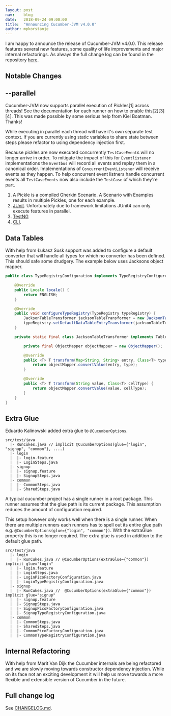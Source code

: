 ```yaml
---
layout: post
nav:    blog
date:   2018-09-24 09:00:00
title:  "Announcing Cucumber-JVM v4.0.0"
author: mpkorstanje
---
```


I am happy to announce the release of Cucumber-JVM v4.0.0. This release features 
several new features, some quality of life improvements and major internal 
refactorings. As always the full change log can be found in the repository [here](https://github.com/cucumber/cucumber-jvm/blob/main/CHANGELOG.md).

Notable Changes
----------------

## --parallel ##

Cucumber-JVM now supports parallel execution of Pickles[1] across threads! See the 
documentation for each runner on how to enable this[2][3][4]. This was made possible 
by some serious help from Kiel Boatman. Thanks!

While executing in parallel each thread will have it's own separate test context. 
If you are currently using static variables to share state between steps please 
refactor to using dependency injection first.

Because pickles are now executed concurrently `TestCaseEvent`s will no longer 
arrive in order. To mitigate the impact of this for `Eventlistener` implementations
the `Eventbus` will record all events and replay them in a canonical order. 
Implementations of `ConcurrentEventListener` will receive events as they happen. To help 
concurrent event listners handle concurrent events all `TestCaseEvents` now also include 
the `TestCase` of which they're part.

1. A Pickle is a compiled Gherkin Scenario. A Scenario with Examples results in multiple Pickles, one for each example.
2. [JUnit](https://github.com/cucumber/cucumber-jvm/tree/v4.0.0/junit). Unfortunately due to framework limitations JUnit4 can only execute features in parallel. 
3. [TestNG](https://github.com/cucumber/cucumber-jvm/tree/v4.0.0/testng)
4. [CLI](https://github.com/cucumber/cucumber-jvm/blob/v4.0.0/core/src/main/resources/cucumber/api/cli/USAGE.txt).


## Data Tables ##

With help from Łukasz Susk support was added to configure a default converter that
will handle all types for which no converter has been defined. This should safe some 
drudgery. The example below uses Jacksons object mapper.


```java
public class TypeRegistryConfiguration implements TypeRegistryConfigurer {

    @Override
    public Locale locale() {
        return ENGLISH;
    }

    @Override
    public void configureTypeRegistry(TypeRegistry typeRegistry) {
        JacksonTableTransformer jacksonTableTransformer = new JacksonTableTransformer();
        typeRegistry.setDefaultDataTableEntryTransformer(jacksonTableTransformer);
    }

    private static final class JacksonTableTransformer implements TableEntryByTypeTransformer, TableCellByTypeTransformer {

        private final ObjectMapper objectMapper = new ObjectMapper();

        @Override
        public <T> T transform(Map<String, String> entry, Class<T> type, TableCellByTypeTransformer cellTransformer) {
            return objectMapper.convertValue(entry, type);
        }

        @Override
        public <T> T transform(String value, Class<T> cellType) {
            return objectMapper.convertValue(value, cellType);
        }
    }
}
```

## Extra Glue ##

Eduardo Kalinowski added extra glue to `@CucumberOptions`.

```
src/test/java
  |- RunCukes.java // implicit @CucumberOptions(glue={"login", "signup", "common"}, ....)
  |- login
  |  |- login.feature
  |  |- LoginSteps.java
  |- signup
  |  |- signup.feature
  |  |- SignupSteps.java
  |- common
  |  |- CommonSteps.java
  |  |- SharedSteps.java
```  

A typical cucumber project has a single runner in a root package. This runner assumes that
the glue path is its current package. This assumption reduces the amount of configuration 
required.

This setup however only works well when there is a single runner. When there are multiple
runners each runners has to spell out its entire glue path e.g. 
`@CucumberOptions(glue={"login", "common"})`. With the extraGlue property this is no longer
required. The extra glue is used in addition to the default glue path.

```
src/test/java
  |- login
  |  |- RunCukes.java // @CucumberOptions(extraGlue={"common"}) implicit glue="login" 
  |  |- login.feature
  |  |- LoginSteps.java
  |  |- LoginPicoFactoryConfiguration.java
  |  |- LoginTypeRegistryConfiguration.java
  |- signup
  |  |- RunCukes.java //  @CucumberOptions(extraGlue={"common"}) implicit glue="signup"
  |  |- signup.feature
  |  |- SignupSteps.java
  |  |- SignupPicoFactoryConfiguration.java
  |  |- SignupTypeRegistryConfiguration.java
  |- common
  |  |- CommonSteps.java
  |  |- SharedSteps.java
  |  |- CommonPicoFactoryConfiguration.java
  |  |- CommonTypeRegistryConfiguration.java
```



## Internal Refactoring ##

With help from Marit Van Dijk the Cucumber internals are being refactored and we are slowly
moving towards constructor dependency injection. While on its face not an exciting
development it will help us move towards a more flexible and extensible version of
Cucumber in the future.

Full change log
---------------

See [CHANGELOG.md](https://github.com/cucumber/cucumber-jvm/blob/main/CHANGELOG.md).
